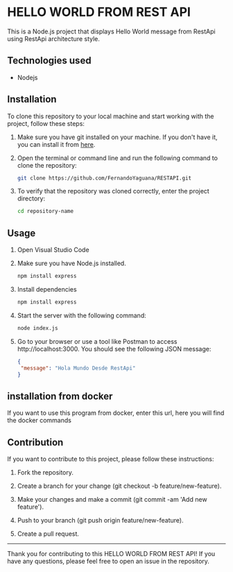 # HELLO WORLD FROM REST API

This is a Node.js project that displays Hello World message from RestApi using RestApi architecture style.

## Technologies used

- Nodejs

## Installation

To clone this repository to your local machine and start working with the project, follow these steps:

1. Make sure you have git installed on your machine. If you don't have it, you can install it from [here](https://git-scm.com/).

2. Open the terminal or command line and run the following command to clone the repository:

    ```bash
   git clone https://github.com/FernandoYaguana/RESTAPI.git
    
4. To verify that the repository was cloned correctly, enter the project directory:
   
    ``` bash
    cd repository-name
    
## Usage

1. Open Visual Studio Code

2. Make sure you have Node.js installed.
   ```bash
   npm install express
   
3. Install dependencies
   ```bash
   npm install express
4. Start the server with the following command:
   ```bash
   node index.js
5. Go to your browser or use a tool like Postman to access http://localhost:3000. You should see the following JSON message:
   ```json
   {
    "message": "Hola Mundo Desde RestApi"
   }
   
## installation from docker

If you want to use this program from docker, enter this url, here you will find the docker commands

## Contribution

If you want to contribute to this project, please follow these instructions:

1. Fork the repository.
   
2. Create a branch for your change (git checkout -b feature/new-feature).
   
3. Make your changes and make a commit (git commit -am 'Add new feature').
   
4. Push to your branch (git push origin feature/new-feature).
   
5. Create a pull request.

---

Thank you for contributing to this HELLO WORLD FROM REST API! If you have any questions, please feel free to open an issue in the repository.
